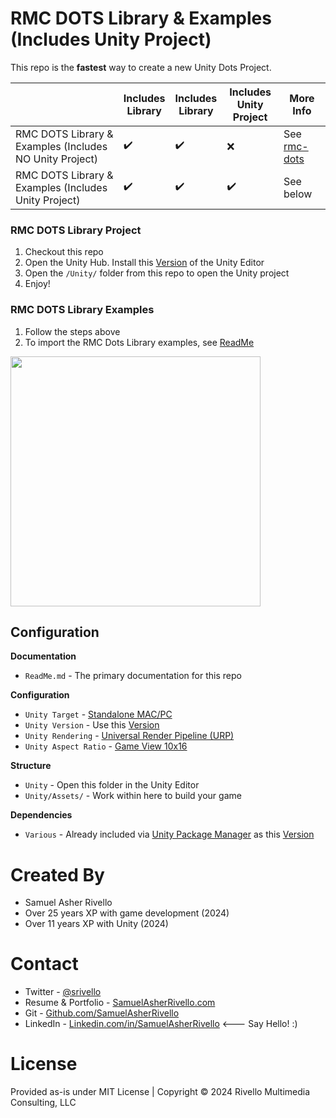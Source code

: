 # RMC DOTS Library & Examples (Includes Unity Project)

This repo is the **fastest** way to create a new Unity Dots Project.

|                                                           | Includes<BR>Library  | Includes<BR>Library   | Includes<BR>Unity Project  | More<BR>Info  |
|------------------------------------------------------------|--------------------|------------------------|----------------------------|---------------|
| RMC DOTS Library & Examples (Includes NO Unity Project)    | ✔️                 | ✔️                    | ❌                         | See [rmc-dots](https://github.com/SamuelAsherRivello/rmc-dots/)    |
| RMC DOTS Library & Examples (Includes Unity Project)       | ✔️                 | ✔️                    | ✔️                         | See below     |


### RMC DOTS Library Project
1. Checkout this repo
2. Open the Unity Hub. Install this [Version](./Unity/ProjectSettings/ProjectVersion.txt) of the Unity Editor
3. Open the `/Unity/` folder from this repo to open the Unity project
4. Enjoy!

### RMC DOTS Library Examples
1. Follow the steps above
2. To import the RMC Dots Library examples, see [ReadMe](./Unity/Assets/ReadMe.txt)

<img src="https://media.githubusercontent.com/media/SamuelAsherRivello/rmc-dots/486cbed228c68b64493305ee12d7faa39a2fbc98/RMC%20DOTS/Documentation/Images/rmc-dots-examples-screenshot.jpg" width = "400px" />


## Configuration

**Documentation**
* `ReadMe.md` - The primary documentation for this repo

**Configuration**
* `Unity Target` - [Standalone MAC/PC](https://support.unity.com/hc/en-us/articles/206336795-What-platforms-are-supported-by-Unity-)
* `Unity Version` - Use this [Version](./Unity/ProjectSettings/ProjectVersion.txt)
* `Unity Rendering` - [Universal Render Pipeline (URP)](https://docs.unity3d.com/Manual/universal-render-pipeline.html)
* `Unity Aspect Ratio` - [Game View 10x16](https://docs.unity3d.com/Manual/GameView.html)

**Structure**
* `Unity` - Open this folder in the Unity Editor
* `Unity/Assets/` - Work within here to build your game

**Dependencies**
* `Various` - Already included via [Unity Package Manager](https://docs.unity3d.com/Manual/upm-ui.html) as this [Version](./Unity/Packages/manifest.json)



Created By
=============

- Samuel Asher Rivello 
- Over 25 years XP with game development (2024)
- Over 11 years XP with Unity (2024)

Contact
=============

- Twitter - <a href="https://twitter.com/srivello/">@srivello</a>
- Resume & Portfolio - <a href="http://www.SamuelAsherRivello.com">SamuelAsherRivello.com</a>
- Git - <a href="https://github.com/SamuelAsherRivello/">Github.com/SamuelAsherRivello</a>
- LinkedIn - <a href="https://Linkedin.com/in/SamuelAsherRivello">Linkedin.com/in/SamuelAsherRivello</a> <--- Say Hello! :)

License
=============

Provided as-is under MIT License | Copyright © 2024 Rivello Multimedia Consulting, LLC

